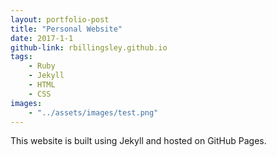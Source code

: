 ```yaml
---
layout: portfolio-post
title: "Personal Website"
date: 2017-1-1
github-link: rbillingsley.github.io
tags: 
    - Ruby
    - Jekyll
    - HTML
    - CSS
images:
    - "../assets/images/test.png"
---
```


This website is built using Jekyll and hosted on GitHub Pages.

<!--excerpt-->